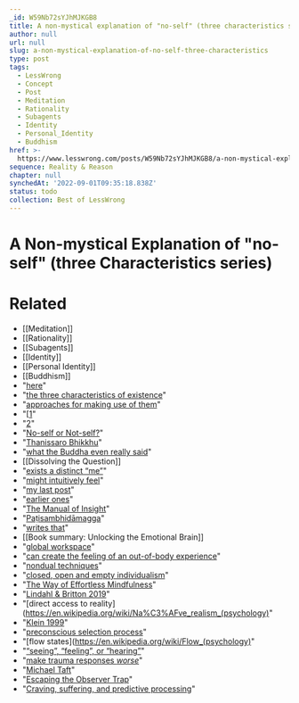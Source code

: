 ```yaml
---
_id: W59Nb72sYJhMJKGB8
title: A non-mystical explanation of "no-self" (three characteristics series)
author: null
url: null
slug: a-non-mystical-explanation-of-no-self-three-characteristics
type: post
tags:
  - LessWrong
  - Concept
  - Post
  - Meditation
  - Rationality
  - Subagents
  - Identity
  - Personal_Identity
  - Buddhism
href: >-
  https://www.lesswrong.com/posts/W59Nb72sYJhMJKGB8/a-non-mystical-explanation-of-no-self-three-characteristics
sequence: Reality & Reason
chapter: null
synchedAt: '2022-09-01T09:35:18.838Z'
status: todo
collection: Best of LessWrong
---
```


# A Non-mystical Explanation of "no-self" (three Characteristics series)


# Related

- [[Meditation]]
- [[Rationality]]
- [[Subagents]]
- [[Identity]]
- [[Personal Identity]]
- [[Buddhism]]
- "[here](https://www.lesswrong.com/posts/Mf2MCkYgSZSJRz5nM/a-non-mystical-explanation-of-insight-meditation-and-the)"
- "[the three characteristics of existence](https://en.wikipedia.org/wiki/Three_marks_of_existence)"
- "[approaches for making use of them](https://approachingaro.org/yanas)"
- "[[1](https://www.inquiringmind.com/article/2701_w_kornfield-enlightenments/)"
- "[2](https://www.lesswrong.com/posts/yxvp9LErWao5kJ3bC/multiplicity-of-enlightenment-states-and-contemplative)"
- "[No-self or Not-self?](https://www.accesstoinsight.org/lib/authors/thanissaro/notself2.html)"
- "[Thanissaro Bhikkhu](https://en.wikipedia.org/wiki/%E1%B9%ACh%C4%81nissaro_Bhikkhu)"
- "[what the Buddha even really said](https://vividness.live/2016/11/25/what-the-buddha-really-said/)"
- [[Dissolving the Question]]
- "[exists a distinct “me”](https://plato.stanford.edu/entries/identity-personal/)"
- "[might intuitively feel](https://en.wikipedia.org/wiki/Teletransportation_paradox)"
- "[my last post](https://www.lesswrong.com/posts/Mf2MCkYgSZSJRz5nM/a-non-mystical-explanation-of-insight-meditation-and-the)"
- "[earlier ones](https://www.lesswrong.com/s/ZbmRyDN8TCpBTZSip)"
- "[The Manual of Insight](https://wisdomexperience.org/academy/wp-content/uploads/sites/4/2016/07/Manual-of-Insight-for-Course.pdf)"
- "[Paṭisambhidāmagga](https://en.wikipedia.org/wiki/Pa%E1%B9%ADisambhid%C4%81magga)"
- "[writes that](https://mctb.org/mctb2/table-of-contents/part-i-the-fundamentals/5-the-three-characteristics/)"
- [[Book summary: Unlocking the Emotional Brain]]
- "[global workspace](https://www.lesswrong.com/posts/x4n4jcoDP7xh5LWLq/book-summary-consciousness-and-the-brain)"
- "[can create the feeling of an out-of-body experience](https://www.lesswrong.com/posts/MPj7t2w3nk4s9EYYh/incorrect-hypotheses-point-to-correct-observations)"
- "[nondual techniques](https://en.wikipedia.org/wiki/Nondualism)"
- "[closed, open and empty individualism](https://en.wikipedia.org/wiki/Open_individualism)"
- "[The Way of Effortless Mindfulness](https://smile.amazon.com/Way-Effortless-Mindfulness-Revolutionary-Awakened-ebook/dp/B07FDR6M2T/)"
- "[Lindahl & Britton 2019](https://www.ingentaconnect.com/contentone/imp/jcs/2019/00000026/f0020007/art00008?crawler=true&mimetype=application%2Fpdf)"
- "[direct access to reality](https://en.wikipedia.org/wiki/Na%C3%AFve_realism_(psychology)"
- "[Klein 1999](https://smile.amazon.com/Sources-Power-People-Decisions-Press-dp-0262534290/dp/0262534290/)"
- "[preconscious selection process](https://www.lesswrong.com/posts/7zQPYQB5EeaqLrhBh/subagents-neural-turing-machines-thought-selection-and)"
- "[flow states](https://en.wikipedia.org/wiki/Flow_(psychology)"
- "[“seeing”, “feeling”, or “hearing”](https://www.shinzen.org/wp-content/uploads/2016/08/SeeHearFeelIntroduction_ver1.8.pdf)"
- "[make trauma responses _worse_](https://books.google.fi/books?id=medHDwAAQBAJ&lpg=PT8&ots=YoBhBQTtwX&dq=%22Part%20of%20me%20wished%20I%20hadn%E2%80%99t%20seen%20the%20e-mail.%22&pg=PT8#v=onepage&q&f=false)"
- "[Michael Taft](https://deconstructingyourself.com/)"
- "[Escaping the Observer Trap](https://www.reddit.com/r/Meditation/comments/2nposb/escaping_the_observer_trap_deconstructing_yourself/)"
- "[Craving, suffering, and predictive processing](https://www.lesswrong.com/posts/gvXFBaThWrMsSjicD/craving-suffering-and-predictive-processing-three)"